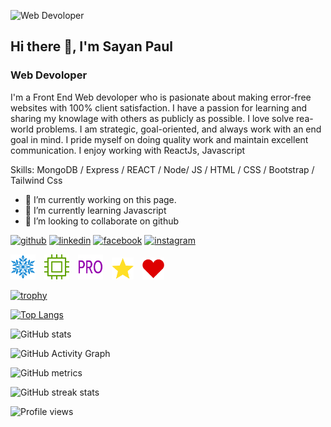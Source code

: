 
![Web Devoloper](https://media2.giphy.com/media/qgQUggAC3Pfv687qPC/giphy.gif?cid=ecf05e470tahhkmhsuuj4pltmesxelbf2k2j6t3gx8zkvtyg&rid=giphy.gif&ct=g)

## Hi there 👋, I'm Sayan Paul
### Web Devoloper

I'm a Front End Web devoloper who is pasionate about making error-free websites with 100% client satisfaction. I have a passion for learning and sharing my knowlage with others as publicly as possible. I love solve rea-world problems. I am strategic, goal-oriented, and always work with an end goal in mind. I pride myself on doing quality work and maintain excellent communication. I enjoy working with ReactJs, Javascript

Skills: MongoDB / Express /  REACT / Node/  JS / HTML / CSS / Bootstrap / Tailwind Css

- 🔭 I’m currently working on this page. 
- 🌱 I’m currently learning Javascript 
- 👯 I’m looking to collaborate on github 


[<img src='https://cdn.jsdelivr.net/npm/simple-icons@3.0.1/icons/github.svg' alt='github' height='40'>](https://github.com/sayanpal469)  [<img src='https://cdn.jsdelivr.net/npm/simple-icons@3.0.1/icons/linkedin.svg' alt='linkedin' height='40'>](https://www.linkedin.com/in/https://www.linkedin.com/in/sayan-paul-a85660209//)  [<img src='https://cdn.jsdelivr.net/npm/simple-icons@3.0.1/icons/facebook.svg' alt='facebook' height='40'>](https://www.facebook.com/https://www.facebook.com/sayan.pal.1650/)  [<img src='https://cdn.jsdelivr.net/npm/simple-icons@3.0.1/icons/instagram.svg' alt='instagram' height='40'>](https://www.instagram.com/https://www.instagram.com/avirup48//)  

<a href='https://archiveprogram.github.com/'><img src='https://raw.githubusercontent.com/acervenky/animated-github-badges/master/assets/acbadge.gif' width='40' height='40'></a> <a href='https://docs.github.com/en/developers'><img src='https://raw.githubusercontent.com/acervenky/animated-github-badges/master/assets/devbadge.gif' width='40' height='40'></a> <a href='https://github.com/pricing'><img src='https://raw.githubusercontent.com/acervenky/animated-github-badges/master/assets/pro.gif' width='40' height='40'></a> <a href='https://stars.github.com/'><img src='https://raw.githubusercontent.com/acervenky/animated-github-badges/master/assets/starbadge.gif' width='35' height='35'></a> <a href='https://docs.github.com/en/github/supporting-the-open-source-community-with-github-sponsors'><img src='https://raw.githubusercontent.com/acervenky/animated-github-badges/master/assets/sponsorbadge.gif' width='35' height='35'></a> 

[![trophy](https://github-profile-trophy.vercel.app/?username=sayanpal469)](https://github.com/ryo-ma/github-profile-trophy)

[![Top Langs](https://github-readme-stats.vercel.app/api/top-langs/?username=sayanpal469)](https://github.com/anuraghazra/github-readme-stats)

![GitHub stats](https://github-readme-stats.vercel.app/api?username=sayanpal469&show_icons=true&count_private=true)  

![GitHub Activity Graph](https://activity-graph.herokuapp.com/graph?username=sayanpal469)  

![GitHub metrics](https://metrics.lecoq.io/sayanpal469)  

![GitHub streak stats](https://github-readme-streak-stats.herokuapp.com/?user=sayanpal469)  

![Profile views](https://gpvc.arturio.dev/sayanpal469)  
